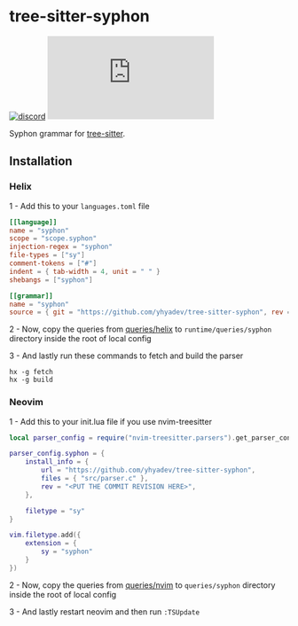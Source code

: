 # tree-sitter-syphon

[![discord][discord]](https://discord.gg/w7nTvsVJhm)
[![matrix][matrix]](https://matrix.to/#/#tree-sitter-chat:matrix.org)

Syphon grammar for [tree-sitter](https://github.com/tree-sitter/tree-sitter).

[discord]: https://img.shields.io/discord/1063097320771698699?logo=discord&label=discord
[matrix]: https://img.shields.io/matrix/tree-sitter-chat%3Amatrix.org?logo=matrix&label=matrix

## Installation

### Helix

1 - Add this to your `languages.toml` file

```toml
[[language]]
name = "syphon"
scope = "scope.syphon"
injection-regex = "syphon"
file-types = ["sy"]
comment-tokens = ["#"]
indent = { tab-width = 4, unit = " " }
shebangs = ["syphon"]

[[grammar]]
name = "syphon"
source = { git = "https://github.com/yhyadev/tree-sitter-syphon", rev = "<PUT THE COMMIT REVISION HERE>" }
```

2 - Now, copy the queries from [queries/helix](queries/helix) to `runtime/queries/syphon` directory inside the root of local config

3 - And lastly run these commands to fetch and build the parser

```
hx -g fetch
hx -g build
```

### Neovim

1 - Add this to your init.lua file if you use nvim-treesitter

```lua
local parser_config = require("nvim-treesitter.parsers").get_parser_configs()

parser_config.syphon = {
    install_info = {
        url = "https://github.com/yhyadev/tree-sitter-syphon",
        files = { "src/parser.c" },
        rev = "<PUT THE COMMIT REVISION HERE>",
    },

    filetype = "sy"
}

vim.filetype.add({
    extension = {
        sy = "syphon"
    }
})
```

2 - Now, copy the queries from [queries/nvim](queries/nvim) to `queries/syphon` directory inside the root of local config

3 - And lastly restart neovim and then run `:TSUpdate`

